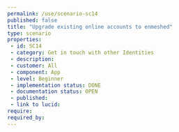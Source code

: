 ```yaml
---
permalink: /use/scenario-sc14
published: false
title: "Upgrade existing online accounts to enmeshed"
type: scenario
properties:
 - id: SC14
 - category: Get in touch with other Identities
 - description: 
 - customer: All
 - component: App
 - level: Beginner
 - implementation status: DONE
 - documentation status: OPEN
 - published: 
 - link to lucid: 
require:
required_by:
---
```

